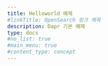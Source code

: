 ```yaml
---
title: Helloworld 예제
#linkTitle: OpenSearch 링크 제목
description: Dapr 기본 예제
type: docs
#no_list: true
#main_menu: true
#content_type: concept
---
```

